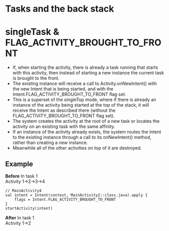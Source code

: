 Tasks and the back stack
===

# singleTask & FLAG_ACTIVITY_BROUGHT_TO_FRONT
* If, when starting the activity, there is already a task running that starts with this activity, then instead of starting a new instance the current task is brought to the front. 
* The existing instance will receive a call to Activity.onNewIntent() with the new Intent that is being started, and with the Intent.FLAG_ACTIVITY_BROUGHT_TO_FRONT flag set. 
* This is a superset of the singleTop mode, where if there is already an instance of the activity being started at the top of the stack, it will receive the Intent as described there (without the FLAG_ACTIVITY_BROUGHT_TO_FRONT flag set).
* The system creates the activity at the root of a new task or locates the activity on an existing task with the same affinity. 
* If an instance of the activity already exists, the system routes the intent to the existing instance through a call to its onNewIntent() method, rather than creating a new instance. 
* Meanwhile all of the other activities on top of it are destroyed.

## Example
**Before**
In task 1 \
Activity 1->2->3->4
```kotlin!
// MainActivity4
val intent = Intent(context, MainActivity2::class.java).apply {
    flags = Intent.FLAG_ACTIVITY_BROUGHT_TO_FRONT
}
startActivity(intent)
```
**After**
In task 1 \
Activity 1->2
